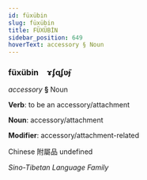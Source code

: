 ```yaml
---
id: füxübin
slug: füxübin
title: FÜXÜBİN
sidebar_position: 649
hoverText: accessory § Noun
---
```


### füxübin&emsp;<span kind="abugida">ɤʄɋʄʋ̃ɟ</span>

*accessory* **§** Noun

**Verb**: to be an accessory/attachment

**Noun**: accessory/attachment

**Modifier**: accessory/attachment-related

Chinese 附屬品 undefined

*Sino-Tibetan Language Family*